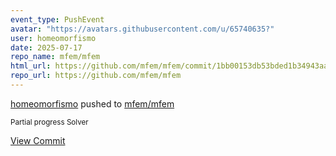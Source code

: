 ```yaml
---
event_type: PushEvent
avatar: "https://avatars.githubusercontent.com/u/65740635?"
user: homeomorfismo
date: 2025-07-17
repo_name: mfem/mfem
html_url: https://github.com/mfem/mfem/commit/1bb00153db53bded1b34943aacaea035cb5ec9e6
repo_url: https://github.com/mfem/mfem
---
```


<a href='https://github.com/homeomorfismo' target='_blank'>homeomorfismo</a> pushed to <a href='https://github.com/mfem/mfem' target='_blank'>mfem/mfem</a>

<small>Partial progress Solver</small>

<a href='https://github.com/mfem/mfem/commit/1bb00153db53bded1b34943aacaea035cb5ec9e6' target='_blank'>View Commit</a>